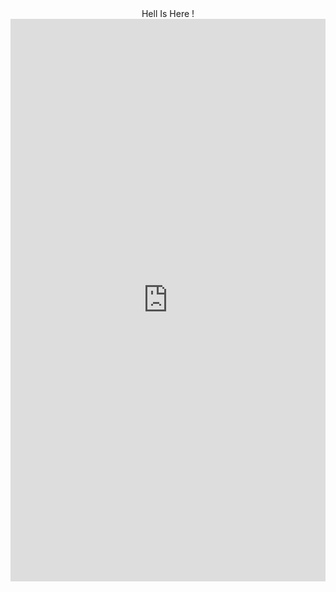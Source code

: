 <html>
  <body>
<center> Hell Is Here ! </center>


<iframe src="https://theblackthreat.wix.com/theblackthreat" width="100%" height="900" frameborder="0" scrolling="no"></iframe>
  </body>
</html>














